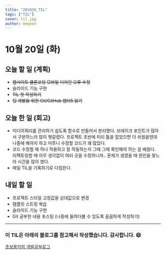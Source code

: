 ```yaml
---
title: "201020_TIL"
tags: ["TIL"]
cover: til.jpg
author: mmyeon
---
```


# 10월 20일 (화)


## 오늘 할 일 (계획)

- ~~웹사이트 클론코딩 모바일 디자인 오류 수정~~
- 슬라이드 기능 구현
- ~~TIL 첫 작성하기~~
- ~~팀 개발을 위한 Git/GitHub  챕터5 읽기~~


## 오늘 한 일 (회고)

- 미디어쿼리를 관리하기 쉽도록 함수로 만들어서 분리했다. 브레이크 포인트가 많아서 구분하느라 많이 헷갈렸다. 프로젝트 초반에 미리 틀을 잡았으면 더 쉬웠을텐데 나중에 해야지 하고 미루니 수정할 코드가 꽤 많았다.
- 코드 수정할 때 하나 적용하고 잘 작동하는지 그때 그때 확인해야 하는 걸 배웠다. 리팩토링할 때 아무 생각없이 여러 곳을 수정하니까.. 문제가 생겼을 때 원인을 찾느라 시간을 많이 썼다.
- 매일 TIL을 기록하기로 다짐한다. 


## 내일 할 일

- 프로젝트 스타일 고정값을 상대값으로 변경 
- 탬플릿 스트링 복습
- 슬라이드 기능 구현
- Git 공부한 내용 포스팅 (나중에 들여다볼 수 있도록 꼼꼼하게 작성하기)

---

### 이 TIL은 아래의 블로그를 참고해서 작성했습니다. 감사합니다. :smile:

[초보몽키의 개발공부로그](https://wayhome25.github.io/#til-today-i-learned)
